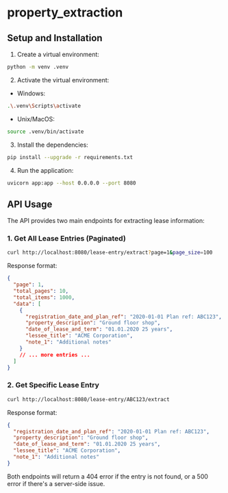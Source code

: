 # property_extraction

## Setup and Installation

1. Create a virtual environment:

```bash
python -m venv .venv
```

2. Activate the virtual environment:

- Windows:

```bash
.\.venv\Scripts\activate
```

- Unix/MacOS:

```bash
source .venv/bin/activate
```

3. Install the dependencies:

```bash
pip install --upgrade -r requirements.txt
```

4. Run the application:

```bash
uvicorn app:app --host 0.0.0.0 --port 8080
```

## API Usage

The API provides two main endpoints for extracting lease information:

### 1. Get All Lease Entries (Paginated)

```bash
curl http://localhost:8080/lease-entry/extract?page=1&page_size=100
```

Response format:
```json
{
  "page": 1,
  "total_pages": 10,
  "total_items": 1000,
  "data": [
    {
      "registration_date_and_plan_ref": "2020-01-01 Plan ref: ABC123",
      "property_description": "Ground floor shop",
      "date_of_lease_and_term": "01.01.2020 25 years",
      "lessee_title": "ACME Corporation",
      "note_1": "Additional notes"
    }
    // ... more entries ...
  ]
}
```

### 2. Get Specific Lease Entry

```bash
curl http://localhost:8080/lease-entry/ABC123/extract
```

Response format:
```json
{
  "registration_date_and_plan_ref": "2020-01-01 Plan ref: ABC123",
  "property_description": "Ground floor shop",
  "date_of_lease_and_term": "01.01.2020 25 years",
  "lessee_title": "ACME Corporation",
  "note_1": "Additional notes"
}
```

Both endpoints will return a 404 error if the entry is not found, or a 500 error if there's a server-side issue.